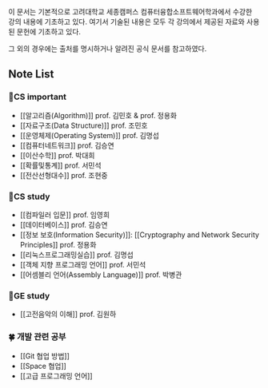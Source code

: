 이 문서는 기본적으로 고려대학교 세종캠퍼스 컴퓨터융합소프트웨어학과에서 수강한 강의 내용에 기초하고 있다. 여기서 기술된 내용은 모두 각 강의에서 제공된 자료와 사용된 문헌에 기초하고 있다.

그 외의 경우에는 출처를 명시하거나 알려진 공식 문서를 참고하였다. 
## Note List

### 📘CS important
+ [[알고리즘(Algorithm)]] prof. 김민호 & prof. 정용화
+ [[자료구조(Data Structure)]] prof. 조민호
+ [[운영체제(Operating System)]] prof. 김명섭
+ [[컴퓨터네트워크]] prof. 김승연
+ [[이산수학]] prof. 박대희
+ [[확률및통계]] prof. 서민석
+ [[전산선형대수]] prof. 조현중

### 📗CS study
+ [[컴파일러 입문]] prof. 임영희
+ [[데이터베이스]] prof. 김승연
+ [[정보 보호(Information Security)]]: [[Cryptography and Network Security Principles]] prof. 정용화
+ [[리눅스프로그래밍실습]] prof. 김명섭
+ [[객체 지향 프로그래밍 언어]] prof. 서민석
+ [[어셈블리 언어(Assembly Language)]] prof. 박병관

### 📑GE study
+ [[고전음악의 이해]] prof. 김원하

### 🍀 개발 관련 공부
+ [[Git 협업 방법]]
+ [[Space 협업]]
+ [[고급 프로그래밍 언어]]